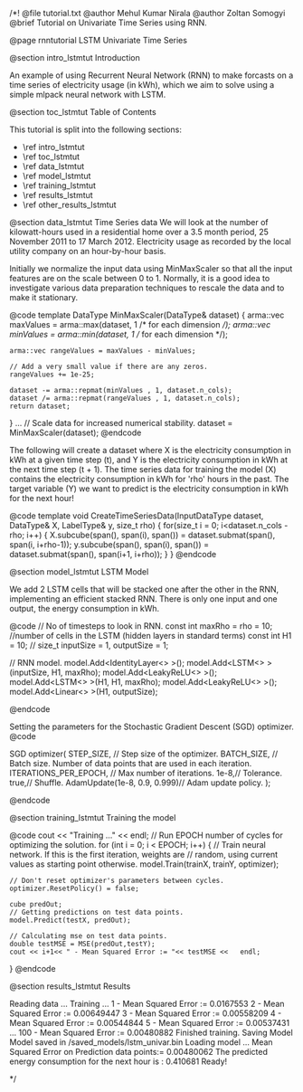 /*!
@file tutorial.txt
@author Mehul Kumar Nirala
@author Zoltan Somogyi
@brief Tutorial on Univariate Time Series using RNN.

@page rnntutorial LSTM Univariate Time Series

@section intro_lstmtut Introduction

An example of using Recurrent Neural Network (RNN) to make forcasts on a time series of electricity usage (in kWh), which we aim to solve using a simple mlpack neural network with LSTM.

@section toc_lstmtut Table of Contents

This tutorial is split into the following sections:

 - \ref intro_lstmtut
 - \ref toc_lstmtut
 - \ref data_lstmtut
 - \ref model_lstmtut
 - \ref training_lstmtut
 - \ref results_lstmtut
 - \ref other_results_lstmtut

@section data_lstmtut Time Series data
 We will look at the number of kilowatt-hours used in a residential home over a 3.5 month period, 25 November 2011 to 17 March 2012. Electricity usage as recorded by the local utility company on an hour-by-hour basis.

 Initially we normalize the input data using MinMaxScaler so that all the input features are on the scale between 0 to 1. Normally, it is a good idea to investigate various data preparation techniques to rescale the data and to make it stationary.

@code
  template<typename DataType = arma::mat>
  DataType MinMaxScaler(DataType& dataset)
  {
    arma::vec maxValues = arma::max(dataset, 1 /* for each dimension */);
    arma::vec minValues = arma::min(dataset, 1 /* for each dimension */);

    arma::vec rangeValues = maxValues - minValues;

    // Add a very small value if there are any zeros.
    rangeValues += 1e-25;

    dataset -= arma::repmat(minValues , 1, dataset.n_cols);
    dataset /= arma::repmat(rangeValues , 1, dataset.n_cols);
    return dataset;
  }
  ...
  // Scale data for increased numerical stability.
  dataset = MinMaxScaler(dataset);
@endcode


The following will create a dataset where X is the electricity consumption in kWh at a given time step (t), and Y is the electricity consumption in kWh at the next time step (t + 1). The time series data for training the model (X) contains the electricity consumption in kWh for 'rho' hours in the past. The target variable (Y) we want to predict is the electricity consumption in kWh for the next hour!

@code
 template<typename InputDataType = arma::mat,
    typename DataType = arma::cube,
    typename LabelType = arma::cube>
 void CreateTimeSeriesData(InputDataType dataset, DataType& X, LabelType& y, size_t rho)
 {
   for(size_t i = 0; i<dataset.n_cols - rho; i++)
   {
     X.subcube(span(), span(i), span()) = dataset.submat(span(), span(i, i+rho-1));
     y.subcube(span(), span(i), span()) = dataset.submat(span(), span(i+1, i+rho));
   }
 }
@endcode

@section model_lstmtut LSTM Model

We add 2 LSTM cells that will be stacked one after the other in the RNN, implementing an efficient stacked RNN. There is only one input and one output, the energy consumption in kWh.

@code
  // No of timesteps to look in RNN.
  const int maxRho = rho = 10;
  //number of cells in the LSTM (hidden layers in standard terms)
  const int H1 = 10;
  //
  size_t inputSize = 1, outputSize = 1;

  // RNN model.
  model.Add<IdentityLayer<> >();
  model.Add<LSTM<> >(inputSize, H1, maxRho);
  model.Add<LeakyReLU<> >();
  model.Add<LSTM<> >(H1, H1, maxRho);
  model.Add<LeakyReLU<> >();
  model.Add<Linear<> >(H1, outputSize);

@endcode

Setting the parameters for the Stochastic Gradient Descent (SGD) optimizer.
@code

  SGD<AdamUpdate> optimizer(
    STEP_SIZE, // Step size of the optimizer.
    BATCH_SIZE, // Batch size. Number of data points that are used in each iteration.
    ITERATIONS_PER_EPOCH, // Max number of iterations.
    1e-8,// Tolerance.
    true,// Shuffle.
    AdamUpdate(1e-8, 0.9, 0.999)// Adam update policy.
  );

@endcode

@section training_lstmtut Training the model

@code
  cout << "Training ..." << endl;
  // Run EPOCH number of cycles for optimizing the solution.
  for (int i = 0; i < EPOCH; i++)
  {
    // Train neural network. If this is the first iteration, weights are
    // random, using current values as starting point otherwise.
    model.Train(trainX, trainY, optimizer);

    // Don't reset optimizer's parameters between cycles.
    optimizer.ResetPolicy() = false;

    cube predOut;
    // Getting predictions on test data points.
    model.Predict(testX, predOut);

    // Calculating mse on test data points.
    double testMSE = MSE(predOut,testY);
    cout << i+1<< " - Mean Squared Error := "<< testMSE <<   endl;
  }
@endcode

@section results_lstmtut Results

Reading data ...
Training ...
1 - Mean Squared Error := 0.0167553
2 - Mean Squared Error := 0.00649447
3 - Mean Squared Error := 0.00558209
4 - Mean Squared Error := 0.00544844
5 - Mean Squared Error := 0.00537431
...
100 - Mean Squared Error := 0.00480882
Finished training.
Saving Model
Model saved in /saved_models/lstm_univar.bin
Loading model ...
Mean Squared Error on Prediction data points:= 0.00480062
The predicted energy consumption for the next hour is :
 0.410681
Ready!

*/